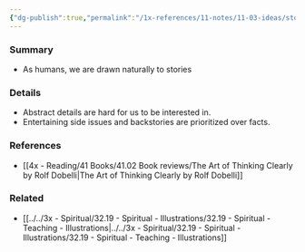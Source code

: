 ```yaml
---
{"dg-publish":true,"permalink":"/1x-references/11-notes/11-03-ideas/story-bias/","title":"Story Bias","created":"2022-12-15T08:01:13.000+03:00","updated":"2024-02-14T20:18:23.346+03:00"}
---
```



### Summary
- As humans, we are drawn naturally to stories

### Details
- Abstract details are hard for us to be interested in.
- Entertaining side issues and backstories are prioritized over facts.

### References
- [[4x - Reading/41 Books/41.02 Book reviews/The Art of Thinking Clearly by Rolf Dobelli\|The Art of Thinking Clearly by Rolf Dobelli]]

### Related
- [[../../3x - Spiritual/32.19 - Spiritual - Illustrations/32.19 - Spiritual - Teaching - Illustrations\|../../3x - Spiritual/32.19 - Spiritual - Illustrations/32.19 - Spiritual - Teaching - Illustrations]]
